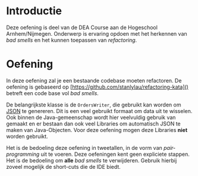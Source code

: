 # Introductie

Deze oefening is deel van de DEA Course aan de Hogeschool Arnhem/Nijmegen. 
Onderwerp is ervaring opdoen met het herkennen van _bad smells_ en het kunnen
toepassen van _refactoring_.

# Oefening

In deze oefening zal je een bestaande codebase moeten refactoren. De oefening is gebaseerd
op [https://github.com/stanlylau/refactoring-kata]() betreft een code base vol _bad smells_.

De belangrijkste klasse is de `OrdersWriter`, die gebruikt kan worden om 
[JSON](https://www.json.org/) te genereren. Dit is een veel gebruikt formaat om data uit te 
wisselen. Ook binnen de Java-gemeenschap wordt hier veelvuldig gebruik van gemaakt en er bestaan
dan ook veel Libraries om automatisch JSON te maken van Java-Objecten. Voor deze oefening mogen
deze Libraries **niet** worden gebruikt.

Het is de bedoeling deze oefening in tweetallen, in de vorm van _pair-programming_ uit te voeren.
Deze oefeningen kent geen expliciete stappen. Het is de bedoeling om __alle__ _bad smells_
te verwijderen. Gebruik hierbij zoveel mogelijk de short-cuts die de IDE biedt.



